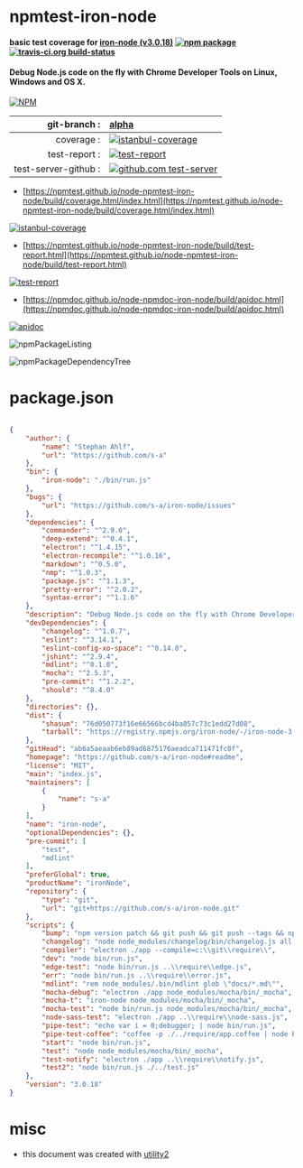 # npmtest-iron-node

#### basic test coverage for  [iron-node (v3.0.18)](https://github.com/s-a/iron-node#readme)  [![npm package](https://img.shields.io/npm/v/npmtest-iron-node.svg?style=flat-square)](https://www.npmjs.org/package/npmtest-iron-node) [![travis-ci.org build-status](https://api.travis-ci.org/npmtest/node-npmtest-iron-node.svg)](https://travis-ci.org/npmtest/node-npmtest-iron-node)

#### Debug Node.js code on the fly with Chrome Developer Tools on Linux, Windows and OS X.

[![NPM](https://nodei.co/npm/iron-node.png?downloads=true&downloadRank=true&stars=true)](https://www.npmjs.com/package/iron-node)

| git-branch : | [alpha](https://github.com/npmtest/node-npmtest-iron-node/tree/alpha)|
|--:|:--|
| coverage : | [![istanbul-coverage](https://npmtest.github.io/node-npmtest-iron-node/build/coverage.badge.svg)](https://npmtest.github.io/node-npmtest-iron-node/build/coverage.html/index.html)|
| test-report : | [![test-report](https://npmtest.github.io/node-npmtest-iron-node/build/test-report.badge.svg)](https://npmtest.github.io/node-npmtest-iron-node/build/test-report.html)|
| test-server-github : | [![github.com test-server](https://npmtest.github.io/node-npmtest-iron-node/GitHub-Mark-32px.png)](https://npmtest.github.io/node-npmtest-iron-node/build/app/index.html) | | build-artifacts : | [![build-artifacts](https://npmtest.github.io/node-npmtest-iron-node/glyphicons_144_folder_open.png)](https://github.com/npmtest/node-npmtest-iron-node/tree/gh-pages/build)|

- [https://npmtest.github.io/node-npmtest-iron-node/build/coverage.html/index.html](https://npmtest.github.io/node-npmtest-iron-node/build/coverage.html/index.html)

[![istanbul-coverage](https://npmtest.github.io/node-npmtest-iron-node/build/screenCapture.buildCi.browser.%252Ftmp%252Fbuild%252Fcoverage.lib.html.png)](https://npmtest.github.io/node-npmtest-iron-node/build/coverage.html/index.html)

- [https://npmtest.github.io/node-npmtest-iron-node/build/test-report.html](https://npmtest.github.io/node-npmtest-iron-node/build/test-report.html)

[![test-report](https://npmtest.github.io/node-npmtest-iron-node/build/screenCapture.buildCi.browser.%252Ftmp%252Fbuild%252Ftest-report.html.png)](https://npmtest.github.io/node-npmtest-iron-node/build/test-report.html)

- [https://npmdoc.github.io/node-npmdoc-iron-node/build/apidoc.html](https://npmdoc.github.io/node-npmdoc-iron-node/build/apidoc.html)

[![apidoc](https://npmdoc.github.io/node-npmdoc-iron-node/build/screenCapture.buildCi.browser.%252Ftmp%252Fbuild%252Fapidoc.html.png)](https://npmdoc.github.io/node-npmdoc-iron-node/build/apidoc.html)

![npmPackageListing](https://npmtest.github.io/node-npmtest-iron-node/build/screenCapture.npmPackageListing.svg)

![npmPackageDependencyTree](https://npmtest.github.io/node-npmtest-iron-node/build/screenCapture.npmPackageDependencyTree.svg)



# package.json

```json

{
    "author": {
        "name": "Stephan Ahlf",
        "url": "https://github.com/s-a"
    },
    "bin": {
        "iron-node": "./bin/run.js"
    },
    "bugs": {
        "url": "https://github.com/s-a/iron-node/issues"
    },
    "dependencies": {
        "commander": "^2.9.0",
        "deep-extend": "^0.4.1",
        "electron": "^1.4.15",
        "electron-recompile": "^1.0.16",
        "markdown": "^0.5.0",
        "nmp": "^1.0.3",
        "package.js": "^1.1.3",
        "pretty-error": "^2.0.2",
        "syntax-error": "^1.1.6"
    },
    "description": "Debug Node.js code on the fly with Chrome Developer Tools on Linux, Windows and OS X.",
    "devDependencies": {
        "changelog": "^1.0.7",
        "eslint": "^3.14.1",
        "eslint-config-xo-space": "^0.14.0",
        "jshint": "^2.9.4",
        "mdlint": "^0.1.0",
        "mocha": "^2.5.3",
        "pre-commit": "^1.2.2",
        "should": "^8.4.0"
    },
    "directories": {},
    "dist": {
        "shasum": "76d050773f16e66566bcd4ba857c73c1edd27d08",
        "tarball": "https://registry.npmjs.org/iron-node/-/iron-node-3.0.18.tgz"
    },
    "gitHead": "ab6a5aeaab6eb89ad6875176aeadca711471fc0f",
    "homepage": "https://github.com/s-a/iron-node#readme",
    "license": "MIT",
    "main": "index.js",
    "maintainers": [
        {
            "name": "s-a"
        }
    ],
    "name": "iron-node",
    "optionalDependencies": {},
    "pre-commit": [
        "test",
        "mdlint"
    ],
    "preferGlobal": true,
    "productName": "ironNode",
    "repository": {
        "type": "git",
        "url": "git+https://github.com/s-a/iron-node.git"
    },
    "scripts": {
        "bump": "npm version patch && git push && git push --tags && npm publish",
        "changelog": "node node_modules/changelog/bin/changelog.js all --markdown  > ./CHANGELOG.md",
        "compiler": "electron ./app --compile=c:\\git\\require\\",
        "dev": "node bin/run.js",
        "edge-test": "node bin/run.js ..\\require\\edge.js",
        "err": "node bin/run.js ..\\require\\error.js",
        "mdlint": "rem node_modules/.bin/mdlint glob \"docs/*.md\"",
        "mocha-debug": "electron ./app node_modules/mocha/bin/_mocha",
        "mocha-t": "iron-node node_modules/mocha/bin/_mocha",
        "mocha-test": "node bin/run.js node_modules/mocha/bin/_mocha",
        "node-sass-test": "electron ./app ..\\require\\node-sass.js",
        "pipe-test": "echo var i = 0;debugger; | node bin/run.js",
        "pipe-test-coffee": "coffee -p ./../require/app.coffee | node bin/run.js",
        "start": "node bin/run.js",
        "test": "node node_modules/mocha/bin/_mocha",
        "test-notify": "electron ./app ..\\require\\notify.js",
        "test2": "node bin/run.js ./../test.js"
    },
    "version": "3.0.18"
}
```



# misc
- this document was created with [utility2](https://github.com/kaizhu256/node-utility2)
